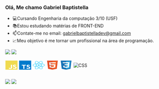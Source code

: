 ### Olá, Me chamo Gabriel Baptistella
- 💻Cursando Engenharia da computação 3/10 (USF)
- 📚Estou estudando matérias de FRONT-END
- 📫Contate-me no email: gabrielbaptistelladev@gmail.com
- 📈Meu objetivo é me tornar um profissional na área de programação.


<div>
<img height="180em" src="https://github-readme-stats.vercel.app/api?username=YoungAkira&show_icons=true&theme=cobalt&bg_color=pink"/>
<img height="180em" src="https://github-readme-stats.vercel.app/api/top-langs/?username=YoungAkira&layout=compact&langs_count=16&theme=cobalt&bg_color=pink"/><div/>
  
<div style="display: inline_block"><br>
  <img align="center" alt="Js" height="30" width="40" src="https://raw.githubusercontent.com/devicons/devicon/master/icons/javascript/javascript-plain.svg">
  <img align="center" alt="Ts" height="30" width="40" src="https://raw.githubusercontent.com/devicons/devicon/master/icons/typescript/typescript-plain.svg">
  <img align="center" alt="React" height="30" width="40" src="https://raw.githubusercontent.com/devicons/devicon/master/icons/react/react-original.svg">
  <img align="center" alt="HTML" height="30" width="40" src="https://raw.githubusercontent.com/devicons/devicon/master/icons/html5/html5-original.svg">
  <img align="center" alt="CSS" height="30" width="40" src="https://raw.githubusercontent.com/devicons/devicon/master/icons/css3/css3-original.svg">
  <img align="center" alt="CSS" height="30" width="40" src="https://cdn.jsdelivr.net/gh/devicons/devicon/icons/cplusplus/cplusplus-original.svg" />   
</div>
  
##
<div>
 <a href ="mailto:gabrielbaptistelladev@gmail.com"><img src="https://img.shields.io/badge/Gmail-D14836?style=for-the-badge&logo=gmail&logoColor=white" target="_blank"></a>
 <a href="https://www.linkedin.com/in/gabriel-baptistella195" target="_blank"><img src="https://img.shields.io/badge/-LinkedIn-%230077B5?style=for-the-badge&logo=linkedin&logoColor=white" target="_blank"></a> 
</div> 

  



